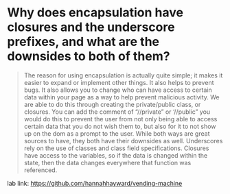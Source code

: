 # Why does encapsulation have closures and the underscore prefixes, and what are the downsides to both of them?
> The reason for using encapsulation is actually quite simple; it makes it easier to expand or implement other things. It also helps to prevent bugs. It also allows you to change who can have access to certain data within your page as a way to help prevent malicious activity. We are able to do this through creating the private/public class, or closures. You can add the comment of “//private” or ‘//public” you would do this to prevent the user from not only being able to access certain data that you do not wish them to, but also for it to not show up on the dom as a prompt to the user. While both ways are great sources to have, they both have their downsides as well. Underscores rely on the use of classes and class field specifications. Closures have access to the variables, so if the data is changed within the state, then the data changes everywhere that function was referenced.

lab link: https://github.com/hannahhayward/vending-machine